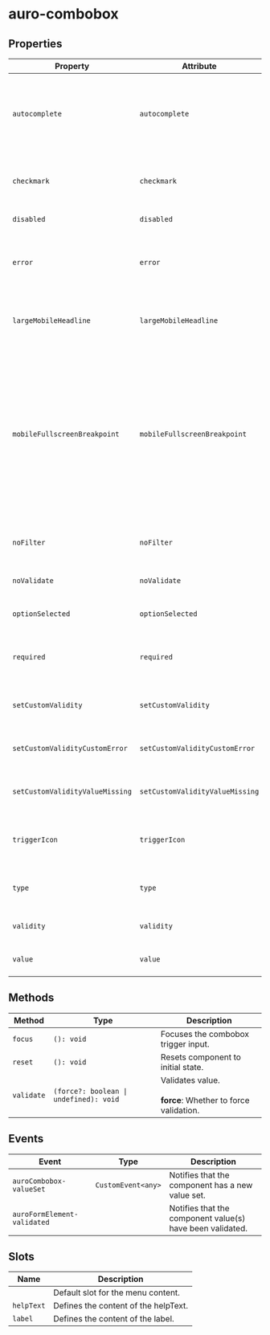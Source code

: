 # auro-combobox

## Properties

| Property                        | Attribute                       | Type      | Default     | Description                                      |
|---------------------------------|---------------------------------|-----------|-------------|--------------------------------------------------|
| `autocomplete`                  | `autocomplete`                  | `string`  |             | An enumerated attribute that defines what the user agent can suggest for autofill. At this time, only `autocomplete="off"` is supported. |
| `checkmark`                     | `checkmark`                     | `boolean` |             | When attribute is present auro-menu will apply checkmarks to selected options. |
| `disabled`                      | `disabled`                      | `boolean` |             | If set, disables the combobox.                   |
| `error`                         | `error`                         | `string`  |             | When defined, sets persistent validity to `customError` and sets the validation message to the attribute value. |
| `largeMobileHeadline`           | `largeMobileHeadline`           | `boolean` |             | If declared, make mobileHeadline in HeadingDisplay.<br />Otherwise, Heading 600 |
| `mobileFullscreenBreakpoint`    | `mobileFullscreenBreakpoint`    | `string`  | "sm"        | Defines the screen size breakpoint (`lg`, `md`, `sm`, or `xs`) at which the dropdown switches to fullscreen mode on mobile.<br />When expanded, the dropdown will automatically display in fullscreen mode if the screen size is equal to or smaller than the selected breakpoint. |
| `noFilter`                      | `noFilter`                      | `boolean` | false       | If set, combobox will not filter menuoptions based in input. |
| `noValidate`                    | `noValidate`                    | `boolean` |             | If set, disables auto-validation on blur.        |
| `optionSelected`                | `optionSelected`                | `object`  | "undefined" | Specifies the current selected option.           |
| `required`                      | `required`                      | `boolean` |             | Populates the `required` attribute on the input. Used for client-side validation. |
| `setCustomValidity`             | `setCustomValidity`             | `string`  |             | Sets a custom help text message to display for all validityStates. |
| `setCustomValidityCustomError`  | `setCustomValidityCustomError`  | `string`  |             | Custom help text message to display when validity = `customError`. |
| `setCustomValidityValueMissing` | `setCustomValidityValueMissing` | `string`  |             | Custom help text message to display when validity = `valueMissing`. |
| `triggerIcon`                   | `triggerIcon`                   | `boolean` |             | If set, the `icon` attribute will be applied to the trigger `auro-input` element. |
| `type`                          | `type`                          | `string`  |             | Applies the defined value as the type attribute on auro-input. |
| `validity`                      | `validity`                      | `string`  | "undefined" | Specifies the `validityState` this element is in. |
| `value`                         | `value`                         |           | "undefined" | Value selected for the dropdown menu.            |

## Methods

| Method     | Type                                   | Description                                      |
|------------|----------------------------------------|--------------------------------------------------|
| `focus`    | `(): void`                             | Focuses the combobox trigger input.              |
| `reset`    | `(): void`                             | Resets component to initial state.               |
| `validate` | `(force?: boolean \| undefined): void` | Validates value.<br /><br />**force**: Whether to force validation. |

## Events

| Event                       | Type               | Description                                      |
|-----------------------------|--------------------|--------------------------------------------------|
| `auroCombobox-valueSet`     | `CustomEvent<any>` | Notifies that the component has a new value set. |
| `auroFormElement-validated` |                    | Notifies that the component value(s) have been validated. |

## Slots

| Name       | Description                          |
|------------|--------------------------------------|
|            | Default slot for the menu content.   |
| `helpText` | Defines the content of the helpText. |
| `label`    | Defines the content of the label.    |
